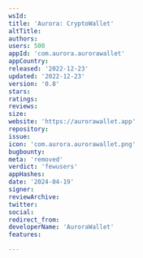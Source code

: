 ```yaml
---
wsId: 
title: 'Aurora: CryptoWallet'
altTitle: 
authors: 
users: 500
appId: 'com.aurora.aurorawallet'
appCountry: 
released: '2022-12-23'
updated: '2022-12-23'
version: '0.8'
stars: 
ratings: 
reviews: 
size: 
website: 'https://aurorawallet.app'
repository: 
issue: 
icon: 'com.aurora.aurorawallet.png'
bugbounty: 
meta: 'removed'
verdict: 'fewusers'
appHashes: 
date: '2024-04-19'
signer: 
reviewArchive: 
twitter: 
social: 
redirect_from: 
developerName: 'AuroraWallet'
features: 

---
```


